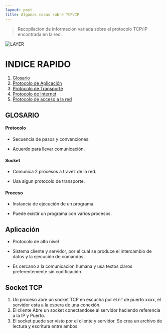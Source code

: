```yaml
---
layout: post
title: Algunas cosas sobre TCP/IP
---
```


> Recopilacion de informacion variada sobre el protocolo TCP/IP encontrada en la red.
 
![LAYER](https://github.com/room29/room92.github.io/blob/master/ass/slide-3.jpg)



# INDICE RAPIDO

1. [Glosario](#glosario)
2. [Protocolo de Aplicación](#aplicación)
3. [Protocolo de Transporte]()
4. [Protocolo de Internet]()
5. [Protocolo de acceso a la red]()


## GLOSARIO

#### Protocolo
- Secuencia de pasos y convenciones.

- Acuerdo para llevar comunicación.

#### Socket
- Comunica 2 procesos a travez de la red.

- Usa algun protocolo de transporte.


#### Proceso
-  Instancia de ejecución de un programa.

 - Puede existir un programa con varios procesos.


## Aplicación

- Protocolo de alto nivel

- Sistema cliente y servidor, por el cual se produce el intercambio de datos y la ejecución de comandos.

-  Es cercano a la comunicacion humana y usa textos claros preferentemente sin codificación.

## Socket TCP

1. Un proceso abre un socket TCP en escucha por el n° de puerto xxxx, el servidor esta a la espera de una conexión.
2. El cliente Abre un socket conectandose al servidor haciendo referencia a la IP y Puerto.
3. El socket puede ser visto por el cliente y servidor. Se crea un archivo de lectura y escritura entre ambos.





